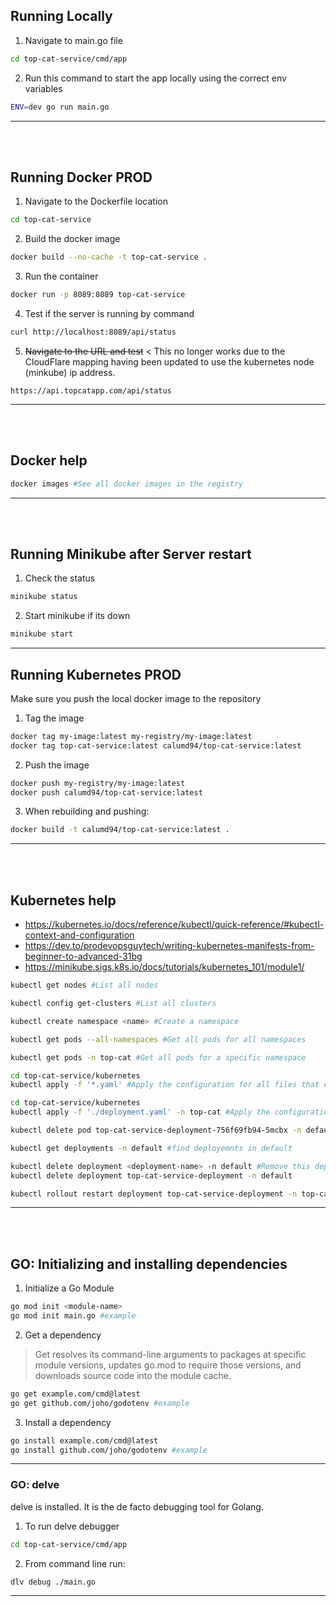 ## Running Locally
1. Navigate to main.go file
```bash
cd top-cat-service/cmd/app
```
2. Run this command to start the app locally using the correct env variables
```bash
ENV=dev go run main.go
```

---
<br><br>


## Running Docker PROD
1. Navigate to the Dockerfile location
```bash
cd top-cat-service
```
2. Build the docker image
```bash
docker build --no-cache -t top-cat-service .
```
3. Run the container
```bash
docker run -p 8089:8089 top-cat-service
```
4. Test if the server is running by command
```bash
curl http://localhost:8089/api/status
```
5. ~~Navigate to the URL and test~~ < This no longer works due to the CloudFlare mapping having been updated to use the kubernetes node (minkube) ip address.
```
https://api.topcatapp.com/api/status
```

---
<br><br>

## Docker help
```bash
docker images #See all docker images in the registry
```

---
<br><br>


## Running Minikube after Server restart
1. Check the status
```bash
minikube status
```
2. Start minikube if its down
```bash
minikube start
```

---

## Running Kubernetes PROD
Make sure you push the local docker image to the repository
1. Tag the image
```bash
docker tag my-image:latest my-registry/my-image:latest
docker tag top-cat-service:latest calumd94/top-cat-service:latest
```
2. Push the image
```bash
docker push my-registry/my-image:latest
docker push calumd94/top-cat-service:latest
```
3. When rebuilding and pushing:
```bash
docker build -t calumd94/top-cat-service:latest .
```

---
<br><br>


## Kubernetes help
- https://kubernetes.io/docs/reference/kubectl/quick-reference/#kubectl-context-and-configuration
- https://dev.to/prodevopsguytech/writing-kubernetes-manifests-from-beginner-to-advanced-31bg
- https://minikube.sigs.k8s.io/docs/tutorials/kubernetes_101/module1/
```bash
kubectl get nodes #List all nodes
```
```bash
kubectl config get-clusters #List all clusters
```
```bash
kubectl create namespace <name> #Create a namespace
```
```bash
kubectl get pods --all-namespaces #Get all pods for all namespaces
```
```bash
kubectl get pods -n top-cat #Get all pods for a specific namespace
```
```bash
cd top-cat-service/kubernetes
kubectl apply -f '*.yaml' #Apply the configuration for all files that end with '.yaml'
```
```bash
cd top-cat-service/kubernetes
kubectl apply -f './deployment.yaml' -n top-cat #Apply the configuration for this file
```
```bash
kubectl delete pod top-cat-service-deployment-756f69fb94-5mcbx -n default #Delete this pod from this namespace
```
```bash
kubectl get deployments -n default #find deployemnts in default
```
```bash
kubectl delete deployment <deployment-name> -n default #Remove this deployment from this namespace
kubectl delete deployment top-cat-service-deployment -n default
```
```bash
kubectl rollout restart deployment top-cat-service-deployment -n top-cat #Restart deployment
```

---
<br><br>


## GO: Initializing and installing dependencies
1. Initialize a Go Module
```bash
go mod init <module-name>
go mod init main.go #example
```
2. Get a dependency
>Get resolves its command-line arguments to packages at specific module versions,
>updates go.mod to require those versions, and downloads source code into the
>module cache.
```bash
go get example.com/cmd@latest
go get github.com/joho/godotenv #example
```
3. Install a dependency
```bash
go install example.com/cmd@latest
go install github.com/joho/godotenv #example
```

---

### **GO: delve**
delve is installed. It is the de facto debugging tool for Golang.
1. To run delve debugger
```bash
cd top-cat-service/cmd/app
```
2. From command line run:
```bash
dlv debug ./main.go
```

---
<br><br>

